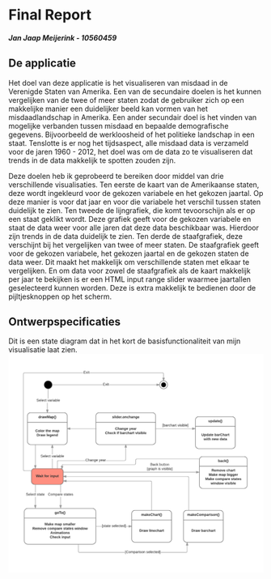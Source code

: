 # Final Report

##### Jan Jaap Meijerink - 10560459

## De applicatie
Het doel van deze applicatie is het visualiseren van misdaad in de Verenigde Staten van Amerika. Een van de secundaire doelen is het kunnen vergelijken van de twee of meer staten zodat de gebruiker zich op een makkelijke manier een duidelijker beeld kan vormen van het misdaadlandschap in Amerika. Een ander secundair doel is het vinden van mogelijke verbanden tussen misdaad en bepaalde demografische gegevens. Bijvoorbeeld de werkloosheid of het politieke landschap in een staat. Tenslotte is er nog het tijdsaspect, alle misdaad data is verzameld voor de jaren 1960 - 2012, het doel was om de data zo te visualiseren dat trends in de data makkelijk te spotten zouden zijn.

Deze doelen heb ik geprobeerd te bereiken door middel van drie verschillende visualisaties. Ten eerste de kaart van de Amerikaanse staten, deze wordt ingekleurd voor de gekozen variabele en het gekozen jaartal. Op deze manier is voor dat jaar en voor die variabele het verschil tussen staten duidelijk te zien. Ten tweede de lijngrafiek, die komt tevoorschijn als er op een staat geklikt wordt. Deze grafiek geeft voor de gekozen variabele en staat de data weer voor alle jaren dat deze data beschikbaar was. Hierdoor zijn trends in de data duidelijk te zien. Ten derde de staafgrafiek, deze verschijnt bij het vergelijken van twee of meer staten. De staafgrafiek geeft voor de gekozen variabele, het gekozen jaartal en de gekozen staten de data weer. Dit maakt het makkelijk om verschillende staten met elkaar te vergelijken. En om data voor zowel de staafgrafiek als de kaart makkelijk per jaar te bekijken is er een HTML input range slider waarmee jaartallen geselecteerd kunnen worden. Deze is extra makkelijk te bedienen door de pijltjesknoppen op het scherm.

## Ontwerpspecificaties
Dit is een state diagram dat in het kort de basisfunctionaliteit van mijn visualisatie laat zien.
![State diagram](/doc/Diagram.png)
